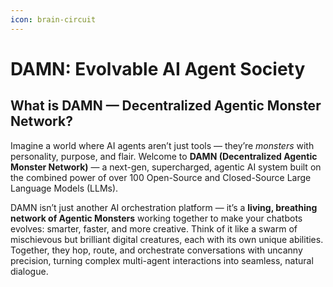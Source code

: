 ```yaml
---
icon: brain-circuit
---
```


# DAMN: Evolvable AI Agent Society

## What is DAMN — Decentralized Agentic Monster Network?

Imagine a world where AI agents aren’t just tools — they’re _monsters_ with personality, purpose, and flair. Welcome to **DAMN (Decentralized Agentic Monster Network)** — a next-gen, supercharged, agentic AI system built on the combined power of over 100 Open-Source and Closed-Source Large Language Models (LLMs).

DAMN isn’t just another AI orchestration platform — it’s a **living, breathing network of Agentic Monsters** working together to make your chatbots evolves: smarter, faster, and more creative. Think of it like a swarm of mischievous but brilliant digital creatures, each with its own unique abilities. Together, they hop, route, and orchestrate conversations with uncanny precision, turning complex multi-agent interactions into seamless, natural dialogue.

